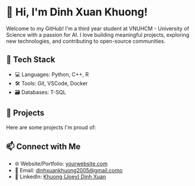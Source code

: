 # 👋 Hi, I'm Dinh Xuan Khuong!

Welcome to my GitHub! I'm a third year student at VNUHCM - University of Science with a passion for AI. I love building meaningful projects, exploring new technologies, and contributing to open-source communities.

## 🔧 Tech Stack
- 💻 Languages: Python, C++, R
- 🛠️ Tools: Git, VSCode, Docker
- 🗃️ Databases: T-SQL

## 🚀 Projects
Here are some projects I'm proud of:

## 📫 Connect with Me
- 🌐 Website/Portfolio: [yourwebsite.com](https://yourwebsite.com)
- 📧 Email: dinhxuankhuong2005@gmail.como
- 💼 LinkedIn: [Khuong (Joey) Dinh Xuan](https://www.linkedin.com/in/dinhxuankhuong/)
